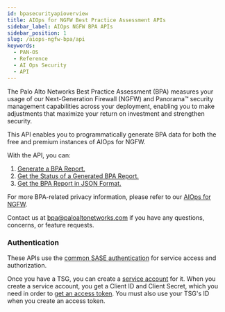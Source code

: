 ```yaml
---
id: bpasecurityapioverview
title: AIOps for NGFW Best Practice Assessment APIs
sidebar_label: AIOps NGFW BPA APIs
sidebar_position: 1
slug: /aiops-ngfw-bpa/api
keywords:
  - PAN-OS
  - Reference
  - AI Ops Security
  - API
---
```


The Palo Alto Networks Best Practice Assessment (BPA) measures your usage of our Next-Generation Firewall (NGFW) and Panorama™ security management capabilities across your deployment, enabling you to make adjustments that maximize your return on investment and strengthen security.

This API enables you to programmatically generate BPA data for both the free and premium instances of AIOps for NGFW.

With the API, you can:

1. [Generate a BPA Report.](/aiops-ngfw-bpa/api/post-bpa-v-1-requests/)
2. [Get the Status of a Generated BPA Report.](/aiops-ngfw-bpa/api/get-bpa-v-1-jobs-id/)
3. [Get the BPA Report in JSON Format.](/aiops-ngfw-bpa/get-bpa-v-1-reports-id/)

For more BPA-related privacy information, please refer to our [AIOps for NGFW](https://www.paloaltonetworks.com/resources/datasheets/privacy-aiops-for-ngfw).

Contact us at bpa@paloaltonetworks.com if you have any questions, concerns, or feature requests.

### Authentication

These APIs use the [common SASE authentication](/sase/docs/getstarted) for service access and authorization.

Once you have a TSG, you can create a [service account](/sase/docs/service-accounts) for it.
When you create a service account, you get a Client ID and Client Secret, which you need in order to
[get an access token](/sase/api/auth/post-auth-v-1-oauth-2-access-token).
You must also use your TSG's ID when you create an access token.